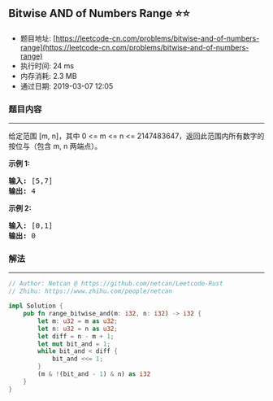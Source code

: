 ## Bitwise AND of Numbers Range :star::star:
- 题目地址: [https://leetcode-cn.com/problems/bitwise-and-of-numbers-range](https://leetcode-cn.com/problems/bitwise-and-of-numbers-range)
- 执行时间: 24 ms 
- 内存消耗: 2.3 MB
- 通过日期: 2019-03-07 12:05

### 题目内容
---
<p>给定范围 [m, n]，其中 0 <= m <= n <= 2147483647，返回此范围内所有数字的按位与（包含 m, n 两端点）。</p>

<p><strong>示例 1: </strong></p>

<pre><strong>输入:</strong> [5,7]
<strong>输出:</strong> 4</pre>

<p><strong>示例 2:</strong></p>

<pre><strong>输入:</strong> [0,1]
<strong>输出:</strong> 0</pre>


### 解法
---
```rust
// Author: Netcan @ https://github.com/netcan/Leetcode-Rust
// Zhihu: https://www.zhihu.com/people/netcan

impl Solution {
    pub fn range_bitwise_and(m: i32, n: i32) -> i32 {
        let m: u32 = m as u32;
        let n: u32 = n as u32;
        let diff = n - m + 1;
        let mut bit_and = 1;
        while bit_and < diff {
            bit_and <<= 1;
        }
        (m & !(bit_and - 1) & n) as i32
    }
}


```